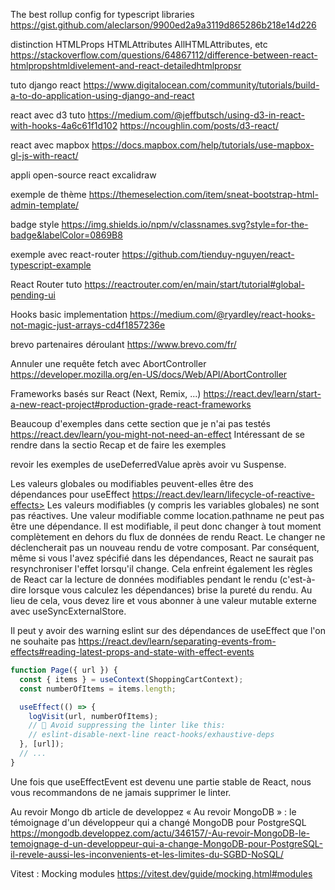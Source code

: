 The best rollup config for typescript libraries
https://gist.github.com/aleclarson/9900ed2a9a3119d865286b218e14d226

distinction HTMLProps HTMLAttributes AllHTMLAttributes, etc
https://stackoverflow.com/questions/64867112/difference-between-react-htmlpropshtmldivelement-and-react-detailedhtmlpropsr

tuto django react
https://www.digitalocean.com/community/tutorials/build-a-to-do-application-using-django-and-react

react avec d3 tuto
https://medium.com/@jeffbutsch/using-d3-in-react-with-hooks-4a6c61f1d102
https://ncoughlin.com/posts/d3-react/

react avec mapbox
https://docs.mapbox.com/help/tutorials/use-mapbox-gl-js-with-react/

appli open-source react
excalidraw

exemple de thème
https://themeselection.com/item/sneat-bootstrap-html-admin-template/


badge style
https://img.shields.io/npm/v/classnames.svg?style=for-the-badge&labelColor=0869B8

exemple avec react-router
https://github.com/tienduy-nguyen/react-typescript-example

React Router tuto
https://reactrouter.com/en/main/start/tutorial#global-pending-ui

Hooks basic implementation
https://medium.com/@ryardley/react-hooks-not-magic-just-arrays-cd4f1857236e


brevo partenaires déroulant
https://www.brevo.com/fr/

Annuler une requête fetch avec AbortController
https://developer.mozilla.org/en-US/docs/Web/API/AbortController


Frameworks basés sur React (Next, Remix, ...)
https://react.dev/learn/start-a-new-react-project#production-grade-react-frameworks


Beaucoup d'exemples dans cette section que je n'ai pas testés
https://react.dev/learn/you-might-not-need-an-effect
Intéressant de se rendre dans la sectio Recap et de faire les exemples

revoir les exemples de useDeferredValue après avoir vu Suspense.

Les valeurs globales ou modifiables peuvent-elles être des dépendances pour useEffect
https://react.dev/learn/lifecycle-of-reactive-effects> Les valeurs modifiables (y compris les variables globales) ne sont pas réactives.
  Une valeur modifiable comme location.pathname ne peut pas être une dépendance. Il est modifiable, il peut donc changer à tout moment complètement en dehors du flux de données de rendu React. Le changer ne déclencherait pas un nouveau rendu de votre composant. Par conséquent, même si vous l'avez spécifié dans les dépendances, React ne saurait pas resynchroniser l'effet lorsqu'il change. Cela enfreint également les règles de React car la lecture de données modifiables pendant le rendu (c'est-à-dire lorsque vous calculez les dépendances) brise la pureté du rendu. Au lieu de cela, vous devez lire et vous abonner à une valeur mutable externe avec useSyncExternalStore.

Il peut y avoir des warning eslint sur des dépendances de useEffect que l'on ne souhaite pas
https://react.dev/learn/separating-events-from-effects#reading-latest-props-and-state-with-effect-events
```ts
function Page({ url }) {
  const { items } = useContext(ShoppingCartContext);
  const numberOfItems = items.length;

  useEffect(() => {
    logVisit(url, numberOfItems);
    // 🔴 Avoid suppressing the linter like this:
    // eslint-disable-next-line react-hooks/exhaustive-deps
  }, [url]);
  // ...
}


```
Une fois que useEffectEvent est devenu une partie stable de React, nous vous recommandons de ne jamais supprimer le linter.


Au revoir Mongo db article de developpez
« Au revoir MongoDB » : le témoignage d'un développeur qui a changé MongoDB pour PostgreSQL
https://mongodb.developpez.com/actu/346157/-Au-revoir-MongoDB-le-temoignage-d-un-developpeur-qui-a-change-MongoDB-pour-PostgreSQL-il-revele-aussi-les-inconvenients-et-les-limites-du-SGBD-NoSQL/

Vitest : Mocking modules
https://vitest.dev/guide/mocking.html#modules
